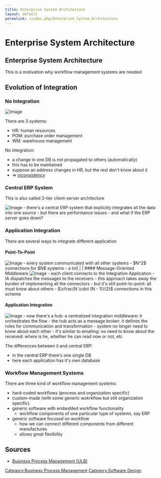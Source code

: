 ```yaml
---
title: Enterprise System Architecture
layout: default
permalink: /index.php/Enterprise_System_Architecture
---
```


# Enterprise System Architecture

## Enterprise System Architecture
This is a motivation why workflow management systems are needed

## Evolution of Integration
### No Integration
<img src="https://raw.github.com/alexeygrigorev/wiki-figures/master/ulb/bpm/esa-no-integration.png" alt="Image">

There are 3 systems:
- HR: human resources 
- POM: purchase order management
- WM: warehouse management 

No integration:
- a change in one DB is not propagated to others (automatically)
- this has to be maintained 
- suppose an address changes in HR, but the rest don't know about it
- $\Rightarrow$ [inconsistency](Consistency_(databases))


### Central ERP System
This is also called 2-tier client-server architecture 

<img src="https://raw.github.com/alexeygrigorev/wiki-figures/master/ulb/bpm/esa-central-erp.png" alt="Image">
- there's a central ERP system that explicitly integrates all the data into one source 
- but there are performance issues
- and what if the ERP server goes down?


### Application Integration
There are several ways to integrate different application

#### Point-To-Point
<img src="https://raw.github.com/alexeygrigorev/wiki-figures/master/ulb/bpm/esa-central-p2p.png" alt="Image">
- every system communicated with all other systems 
- $N^2$ connections for $N$ systems - a lot|   | |
#### Message-Oriented Middleware
<img src="https://raw.github.com/alexeygrigorev/wiki-figures/master/ulb/bpm/esa-mom.png" alt="Image">
- each client connects to the Integration Application 
- IA dispatches the messages to the receivers 
- this approach takes away the burden of implementing all the connectors
- but it's still point-to-point: all must know about others
- $\cfrac{N \cdot (N - 1)}{2}$ connections in this scheme


#### Application Integration
<img src="https://raw.github.com/alexeygrigorev/wiki-figures/master/ulb/bpm/esa-central-hub.png" alt="Image">
- now there's a hub: a centralized integration middleware: it orchestrates the flow
- the hub acts as a message broker: it defines the rules for communication and transformation
- system no longer need to know about each other 
- it's similar to emailing: no need to know about the received: where is he, whether he can read now or not, etc

The differences between it and central ERP:
- in the central ERP there's one single DB
- here each application has it's own database 


### Workflow Management Systems
There are three kind of workflow management systems:
- hard-coded workflows (process and organization specific)
- custom-made (with some generic wokrkflow but still organization specific)
- generic software with embedded workflow functionality 
  - workflow components of one particular type of systems, say ERP
- generic software focused on workflow
  - how we can connect different components from different manufactures
  - allows great flexibility 



## Sources
- [Business Process Management (ULB)](Business_Process_Management_(ULB))

[Category:Business Process Management](Category_Business_Process_Management)
[Category:Software Design](Category_Software_Design)